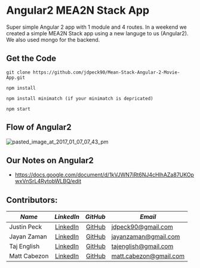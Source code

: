 # Angular2 MEA2N Stack App

Super simple Angular 2 app with 1 module and 4 routes. In a weekend we created a simple MEA2N Stack app using a new languge to us (Angular2). We also used mongo for the backend.

## Get the Code
```
git clone https://github.com/jdpeck90/Mean-Stack-Angular-2-Movie-App.git

npm install

npm install minimatch (if your minimatch is depricated)

npm start

```
## Flow of Angular2
![pasted_image_at_2017_01_07_07_43_pm](https://cloud.githubusercontent.com/assets/22873862/21772074/d05fadb6-d657-11e6-9e16-cd5c22d222bf.png)

## Our Notes on Angular2
* https://docs.google.com/document/d/1kVJWN7iRt6NJ4cHlhAZa87UKOpwxVnSrL4RytobWLBQ/edit

## Contributors:
|**_Name_** | **_LinkedIn_** | **_GitHub_** | **_Email_** |
|---------| :------------:|-----------:|------------|
Justin Peck | [LinkedIn](https://www.linkedin.com/in/jdpeck90) | [GitHub](https://github.com/jdpeck90) | jdpeck90@gmail.com
Jayan Zaman | [LinkedIn](https://www.linkedin.com/in/jayanzaman) | [GitHub](https://github.com/jayanzaman) | jayanzaman@gmail.com
Taj English | [LinkedIn](https://www.linkedin.com/in/taj-english) | [GitHub](https://github.com/itajenglish) | tajenglish@gmail.com
Matt Cabezon | [LinkedIn](https://www.linkedin.com/in/matthew-cabezon) | [GitHub](https://github.com/mcabz27) | matt.cabezon@gmail.com



